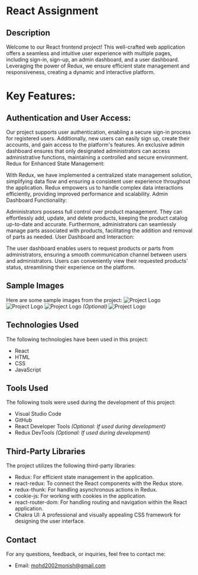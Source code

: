 # React Assignment 

## Description

Welcome to our React frontend project! This well-crafted web application offers a seamless and intuitive user experience with multiple pages, including sign-in, sign-up, an admin dashboard, and a user dashboard. Leveraging the power of Redux, we ensure efficient state management and responsiveness, creating a dynamic and interactive platform.

# Key Features:

## Authentication and User Access:

Our project supports user authentication, enabling a secure sign-in process for registered users. Additionally, new users can easily sign up, create their accounts, and gain access to the platform's features.
An exclusive admin dashboard ensures that only designated administrators can access administrative functions, maintaining a controlled and secure environment.
Redux for Enhanced State Management:

With Redux, we have implemented a centralized state management solution, simplifying data flow and ensuring a consistent user experience throughout the application.
Redux empowers us to handle complex data interactions efficiently, providing improved performance and scalability.
Admin Dashboard Functionality:

Administrators possess full control over product management. They can effortlessly add, update, and delete products, keeping the product catalog up-to-date and accurate.
Furthermore, administrators can seamlessly manage parts associated with products, facilitating the addition and removal of parts as needed.
User Dashboard and Interaction:

The user dashboard enables users to request products or parts from administrators, ensuring a smooth communication channel between users and administrators.
Users can conveniently view their requested products' status, streamlining their experience on the platform.

## Sample  Images 
Here are some sample images from the project:
![Project Logo](https://lh3.googleusercontent.com/kx81662uC1Y3itwPsAYKgYqB7RDA8YKIx1FFy2qF88eW80Mb_hqMNc9TqtspRLfI_qML8N1TubDmuAMLzy2zAcGcfpJwi7W5xv6OKaogXQ) 
![Project Logo](https://lh3.googleusercontent.com/R0YcGqrOVnCm6_d4D60IXH63SsKa5qKluqTdOD9q0k7EGBwbZuXu9kWMilrXIVu3ZlJsvg91mXg2CH1SjbsnH9mCsIW2su8vm179z5gwuw) 
![Project Logo](https://lh3.googleusercontent.com/4Ulj8-XWImd5eOp2Aa9RH6PCPH0IDdKXZkn7j2rI7vFfrU7koJCu9kqBnNqq0bwuQb_pJlE54Wg5c6F17ewhn8oauM7WxXworBDJtj6Xtw) *(Optional)*
![Project Logo](https://lh3.googleusercontent.com/KvbCzhLTKoKJrpsGPZsX9d42ZW310xprdFnahBvArOiaurSx_2ZJc2vQjsVg24Ms12_4GKaFzMC6xx9-ar_J0vC40-6d9KNxk6cD8rTb) 

## Technologies Used

The following technologies have been used in this project:

- React
- HTML
- CSS
- JavaScript

## Tools Used

The following tools were used during the development of this project:

- Visual Studio Code
- GitHub
- React Developer Tools *(Optional: If used during development)*
- Redux DevTools *(Optional: If used during development)*

## Third-Party Libraries

The project utilizes the following third-party libraries:

- Redux: For efficient state management in the application.
- react-redux: To connect the React components with the Redux store.
- redux-thunk: For handling asynchronous actions in Redux.
- cookie-js: For working with cookies in the application.
- react-router-dom: For handling routing and navigation within the React application.
- Chakra UI: A professional and visually appealing CSS framework for designing the user interface.

## Contact

For any questions, feedback, or inquiries, feel free to contact me:

- Email: mohd2002monish@gmail.com
